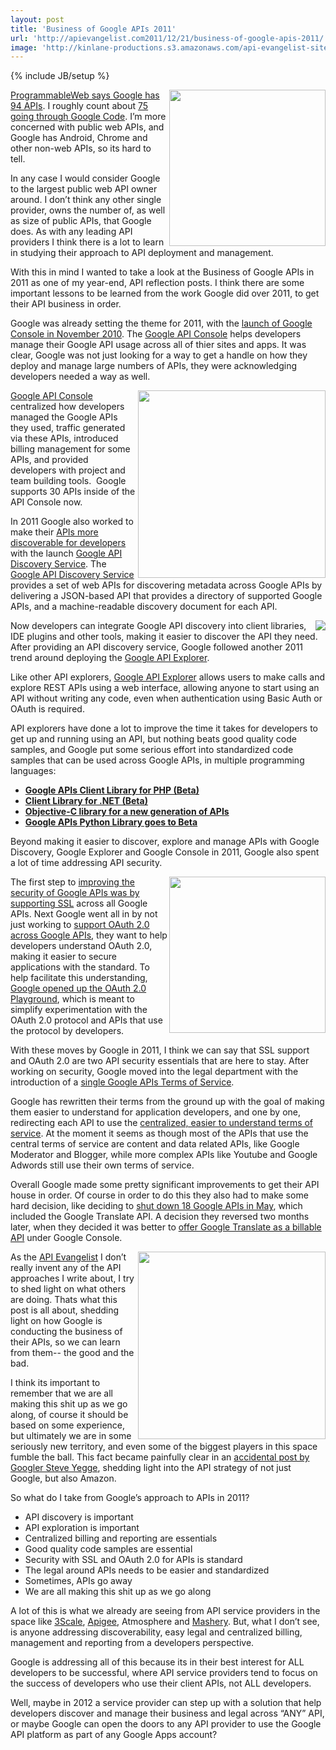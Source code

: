 ```yaml
---
layout: post
title: 'Business of Google APIs 2011'
url: 'http://apievangelist.com2011/12/21/business-of-google-apis-2011/'
image: 'http://kinlane-productions.s3.amazonaws.com/api-evangelist-site/blog/google_code.jpg'
---
```

{% include JB/setup %}
<p>
     <a href="http://code.google.com/more/"><img src="http://kinlane-productions.s3.amazonaws.com/google/google_code.jpg"  width="250" align="right" /></a>
</p>
<p>
     <a title="ProgrammableWeb says Google has 94 APIs" href="http://www.programmableweb.com/apis/directory/1?company=Google">ProgrammableWeb says Google has 94 APIs</a>. I roughly count about <a href="http://code.google.com/more/">75 going through Google Code</a>. I’m more concerned with public web APIs, and Google has Android, Chrome and other non-web APIs, so its hard to tell.
</p>
<p>
     In any case I would consider Google to the largest public web API owner around. I don’t think any other single provider, owns the number of, as well as size of public APIs, that Google does. As with any leading API providers I think there is a lot to learn in studying their approach to API deployment and management.
</p>
<p>
     With this in mind I wanted to take a look at the Business of Google APIs in 2011 as one of my year-end, API reflection posts. I think there are some important lessons to be learned from the work Google did over 2011, to get their API business in order.
</p>
<p>
     Google was already setting the theme for 2011, with the <a title="launch of Google Console in 2010" href="http://googlecode.blogspot.com/2010/11/introducing-google-apis-console-and-our.html">launch of Google Console in November 2010</a>. The <a title="Google API Console" href="https://code.google.com/apis/console/">Google API Console</a> helps developers manage their Google API usage across all of thier sites and apps. It was clear, Google was not just looking for a way to get a handle on how they deploy and manage large numbers of APIs, they were acknowledging developers needed a way as well.
</p>
<p>
     <a title="Google API Console" href="http://blog.apievangelist.com/2011/05/21/google-apis-console/"><img src="http://kinlane-productions.s3.amazonaws.com/google/Google-APIs-Console-Dashboard.png"  width="300" align="right" /></a>
</p>
<p>
     <a title="Google API Console" href="http://blog.apievangelist.com/2011/05/21/google-apis-console/">Google API Console</a> centralized how developers managed the Google APIs they used, traffic generated via these APIs, introduced billing management for some APIs, and provided developers with project and team building tools.  Google supports 30 APIs inside of the API Console now.
</p>
<p>
     In 2011 Google also worked to make their <a title="Google APIs more discoverable" href="http://googlecode.blogspot.com/2011/05/google-apis-discovery-service-one-api.html">APIs more discoverable for developers</a> with the launch <a title="Google API Discovery Service" href="http://code.google.com/apis/discovery/">Google API Discovery Service</a>. The <a title="Google API Discover Service" href="http://blog.apievangelist.com/2011/05/21/google-apis-discovery-service/">Google API Discovery Service</a> provides a set of web APIs for discovering metadata across Google APIs by delivering a JSON-based API that provides a directory of supported Google APIs, and a machine-readable discovery document for each API.
</p>
<p>
     <a title="Google API Discover Service" href="http://blog.apievangelist.com/2011/05/21/google-apis-discovery-service/"><img src="http://kinlane-productions.s3.amazonaws.com/google/google-discover-file-cabinet.png"  align="right" /></a>
</p>
<p>
     Now developers can integrate Google API discovery into client libraries, IDE plugins and other tools, making it easier to discover the API they need. After providing an API discovery service, Google followed another 2011 trend around deploying the <a title="Google API Explorer" href="https://code.google.com/apis/explorer/">Google API Explorer</a>.
</p>
<p>
     Like other API explorers, <a title="Google API Explorer" href="http://blog.apievangelist.com/2011/03/08/google-api-explorer/">Google API Explorer</a> allows users to make calls and explore REST APIs using a web interface, allowing anyone to start using an API without writing any code, even when authentication using Basic Auth or OAuth is required.
</p>
<p>
     API explorers have done a lot to improve the time it takes for developers to get up and running using an API, but nothing beats good quality code samples, and Google put some serious effort into standardized code samples that can be used across Google APIs, in multiple programming languages:
</p>
<ul >
     <li>
          <a href="http://googlecode.blogspot.com/search?updated-max=2011-09-09T15:20:00-07:00&amp;max-results=10%20Google%20APIs"><strong>Google APIs Client Library for PHP (Beta)</strong></a>
     </li>
     <li>
          <a href="http://googlecode.blogspot.com/2011/09/google-apis-client-library-for-net-beta.html"><strong>Client Library for .NET (Beta)</strong></a>
     </li>
     <li>
          <a href="http://googlecode.blogspot.com/2011/08/new-objective-c-library-for-new.html"><strong>Objective-C library for a new generation of APIs</strong></a>
     </li>
     <li>
          <a href="http://googlecode.blogspot.com/2011/04/google-apis-python-library-goes-to-beta.html"><strong>Google APIs Python Library goes to Beta</strong></a>
     </li>
</ul>
<p>
     Beyond making it easier to discover, explore and manage APIs with Google Discovery, Google Explorer and Google Console in 2011, Google also spent a lot of time addressing API security.
</p>
<p>
     <a href="https://code.google.com/oauthplayground/" target="_blank"><img src="http://kinlane-productions.s3.amazonaws.com/api-evangelist/Google-OAuth-2-Playground.png"  width="250" align="right" /></a>
</p>
<p>
     The first step to <a title="improving security across Google APIs by supporting SSL" href="http://googlecode.blogspot.com/2011/03/improving-security-of-google-apis-with.html">improving the security of Google APIs was by supporting SSL</a> across all Google APIs. Next Google went all in by not just working to <a title="support OAuth across Google APIs" href="http://googlecode.blogspot.com/2011/03/making-auth-easier-oauth-20-for-google.html">support OAuth 2.0 across Google APIs</a>, they want to help developers understand OAuth 2.0, making it easier to secure applications with the standard. To help facilitate this understanding, <a title="Google opened up the oauth playground" href="http://googlecode.blogspot.com/2011/11/oauth-20-playground-open-to-developers.ht">Google opened up the OAuth 2.0 Playground</a>, which is meant to simplify experimentation with the OAuth 2.0 protocol and APIs that use the protocol by developers.
</p>
<p>
     With these moves by Google in 2011, I think we can say that SSL support and OAuth 2.0 are two API security essentials that are here to stay. After working on security, Google moved into the legal department with the introduction of a <a title="single Google APIs Terms of Service" href="http://blog.apievangelist.com/2011/12/12/google-deploys-a-single,-centralized-terms-of-use-for-apis/">single Google APIs Terms of Service</a>.
</p>
<p>
     Google has rewritten their terms from the ground up with the goal of making them easier to understand for application developers, and one by one, redirecting each API to use the <a title="centralized, easier to use terms of service" href="http://code.google.com/apis/terms/index.html">centralized, easier to understand terms of service</a>. At the moment it seems as though most of the APIs that use the central terms of service are content and data related APIs, like Google Moderator and Blogger, while more complex APIs like Youtube and Google Adwords still use their own terms of service.
</p>
<p>
     Overall Google made some pretty significant improvements to get their API house in order. Of course in order to do this they also had to make some hard decision, like deciding to <a title="shut down 18 Google APIs in May" href="http://googlecode.blogspot.com/2011/05/spring-cleaning-for-some-of-our-apis.html">shut down 18 Google APIs in May</a>, which included the Google Translate API. A decision they reversed two months later, when they decided it was better to <a title="offer Google Translate as a Billable API" href="/2011/08/25/paid-version-of-google-translate-api/">offer Google Translate as a billable API</a> under Google Console.
</p>
<p>
     <a title="offer Google Translate as a Billable API" href="/2011/08/25/paid-version-of-google-translate-api/"><img src="http://kinlane-productions.s3.amazonaws.com/api-evangelist/Tag-Cloud-Google-Translate.png"  width="300" align="right" /></a>
</p>
<p>
     As the <a title="API Evangelist" href="http://apievangelist.com">API Evangelist</a> I don’t really invent any of the API approaches I write about, I try to shed light on what others are doing. Thats what this post is all about, shedding light on how Google is conducting the business of their APIs, so we can learn from them-- the good and the bad.
</p>
<p>
     I think its important to remember that we are all making this shit up as we go along, of course it should be based on some experience, but ultimately we are in some seriously new territory, and even some of the biggest players in this space fumble the ball. This fact became painfully clear in an <a title="accidental post by Steve Yegge" href="https://plus.google.com/112678702228711889851/posts/eVeouesvaVX">accidental post by Googler Steve Yegge</a>, shedding light into the API strategy of not just Google, but also Amazon.
</p>
<p>
     So what do I take from Google’s approach to APIs in 2011?
</p>
<ul >
     <li>API discovery is important
     </li>
     <li>API exploration is important
     </li>
     <li>Centralized billing and reporting are essentials
     </li>
     <li>Good quality code samples are essential
     </li>
     <li>Security with SSL and OAuth 2.0 for APIs is standard
     </li>
     <li>The legal around APIs needs to be easier and standardized
     </li>
     <li>Sometimes, APIs go away
     </li>
     <li>We are all making this shit up as we go along
     </li>
</ul>
<p>
     A lot of this is what we already are seeing from API service providers in the space like <a title="3Scale" href="http://blog.apievangelist.com/serviceproviders/3scale.php">3Scale</a>, <a title="Apigee" href="http://blog.apievangelist.com/serviceproviders/apigee.php">Apigee</a>, Atmosphere and <a title="Mashery" href="http://blog.apievangelist.com/serviceproviders/mashery.php">Mashery</a>. But, what I don’t see, is anyone addressing discoverability, easy legal and centralized billing, management and reporting from a developers perspective.
</p>
<p>
     Google is addressing all of this because its in their best interest for ALL developers to be successful, where API service providers tend to focus on the success of developers who use their client APIs, not ALL developers.
</p>
<p>
     Well, maybe in 2012 a service provider can step up with a solution that help developers discover and manage their business and legal across “ANY” API, or maybe Google can open the doors to any API provider to use the Google API platform as part of any Google Apps account?
</p>

